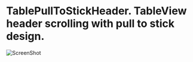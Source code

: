 # TablePullToStickHeader. TableView header scrolling with pull to stick design.
![ScreenShot](https://user-images.githubusercontent.com/15336778/32260202-616a59a0-beec-11e7-9362-c09178b575bd.png)
